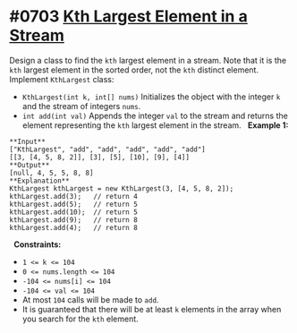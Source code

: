 # #0703 [Kth Largest Element in a Stream](https://leetcode.com/problems/kth-largest-element-in-a-stream)
Design a class to find the `kth` largest element in a stream. Note that it is the `kth` largest element in the sorted order, not the `kth` distinct element.
Implement `KthLargest` class:
* `KthLargest(int k, int[] nums)` Initializes the object with the integer `k` and the stream of integers `nums`.
* `int add(int val)` Appends the integer `val` to the stream and returns the element representing the `kth` largest element in the stream.
 
**Example 1:**
```
**Input**
["KthLargest", "add", "add", "add", "add", "add"]
[[3, [4, 5, 8, 2]], [3], [5], [10], [9], [4]]
**Output**
[null, 4, 5, 5, 8, 8]
**Explanation**
KthLargest kthLargest = new KthLargest(3, [4, 5, 8, 2]);
kthLargest.add(3);   // return 4
kthLargest.add(5);   // return 5
kthLargest.add(10);  // return 5
kthLargest.add(9);   // return 8
kthLargest.add(4);   // return 8
```
 
**Constraints:**
* `1 <= k <= 104`
* `0 <= nums.length <= 104`
* `-104 <= nums[i] <= 104`
* `-104 <= val <= 104`
* At most `104` calls will be made to `add`.
* It is guaranteed that there will be at least `k` elements in the array when you search for the `kth` element.

